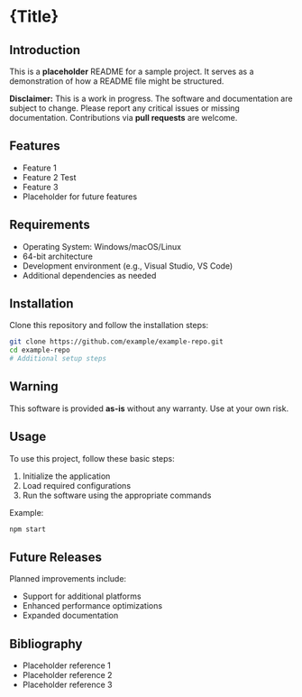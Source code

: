 # {Title}

## Introduction

This is a **placeholder** README for a sample project. It serves as a demonstration of how a README file might be structured.

**Disclaimer:** This is a work in progress. The software and documentation are subject to change. Please report any critical issues or missing documentation. Contributions via **pull requests** are welcome.

## Features

- Feature 1
- Feature 2 Test
- Feature 3
- Placeholder for future features

## Requirements

- Operating System: Windows/macOS/Linux
- 64-bit architecture
- Development environment (e.g., Visual Studio, VS Code)
- Additional dependencies as needed

## Installation

Clone this repository and follow the installation steps:

```sh
git clone https://github.com/example/example-repo.git
cd example-repo
# Additional setup steps
```

## Warning

This software is provided **as-is** without any warranty. Use at your own risk.

## Usage

To use this project, follow these basic steps:

1. Initialize the application
2. Load required configurations
3. Run the software using the appropriate commands

Example:

```sh
npm start
```

## Future Releases

Planned improvements include:

- Support for additional platforms
- Enhanced performance optimizations
- Expanded documentation

## Bibliography

- Placeholder reference 1
- Placeholder reference 2
- Placeholder reference 3
